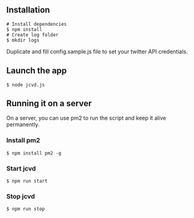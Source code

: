 ## Installation
```
# Install dependencies
$ npm install
# Create log folder
$ mkdir logs
```
Duplicate and fill config.sample.js file to set your twitter API credentials.

## Launch the app
```
$ node jcvd.js
```

## Running it on a server
On a server, you can use pm2 to run the script and keep it alive permanently.

### Install pm2
```
$ npm install pm2 -g
```

### Start jcvd
```
$ npm run start
```

### Stop jcvd
```
$ npm run stop
```
